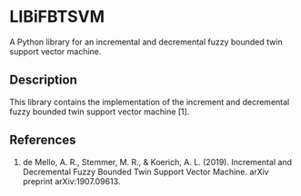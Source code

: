 # LIBiFBTSVM

A Python library for an incremental and decremental fuzzy bounded twin support vector machine.

## Description

This library contains the implementation of the increment and decremental fuzzy bounded twin support vector machine [1].

## References

1. de Mello, A. R., Stemmer, M. R., & Koerich, A. L. (2019). Incremental and Decremental Fuzzy Bounded Twin Support Vector Machine. arXiv preprint arXiv:1907.09613.
